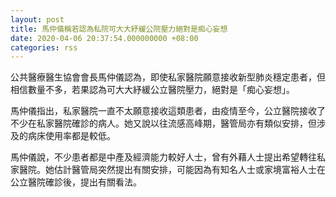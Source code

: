 ```yaml
---
layout: post
title: 馬仲儀稱若認為私院可大大紓緩公院壓力絕對是痴心妄想
date: 2020-04-06 20:37:54.000000000 +08:00
categories: rss
---
```


公共醫療醫生協會會長馬仲儀認為，即使私家醫院願意接收新型肺炎穩定患者，但相信數量不多，若果認為可大大紓緩公立醫院壓力，絕對是「痴心妄想」。

馬仲儀指出，私家醫院一直不太願意接收這類患者，由疫情至今，公立醫院接收了不少在私家醫院確診的病人。她又說以往流感高峰期，醫管局亦有類似安排，但涉及的病床使用率都是較低。

馬仲儀說，不少患者都是中產及經濟能力較好人士，曾有外藉人士提出希望轉往私家醫院。她估計醫管局突然提出有關安排，可能因為有知名人士或家境富裕人士在公立醫院確診後，提出有關看法。
